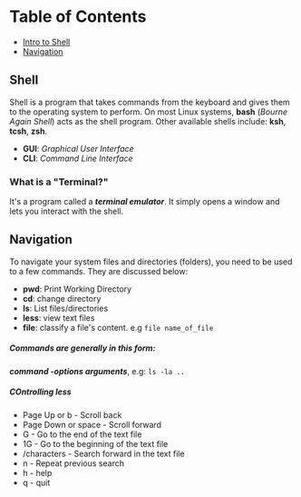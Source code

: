 

# Table of Contents 
- [Intro to Shell](#shell)
- [Navigation](#navigation)


## Shell
Shell is a program that takes commands from the keyboard and gives them to the operating system to perform. On most Linux systems, **bash** (*Bourne Again Shell*) acts as the shell program. Other available shells include: **ksh**, **tcsh**, **zsh**.

- **GUI**: *Graphical User Interface*
- **CLI**: *Command Line Interface*

### What is a "Terminal?"
It's a program called a ***terminal emulator***. It simply opens a window and lets you interact with the shell.

## Navigation
To navigate your system files and directories (folders), you need to be used to a few commands. They are discussed below:
- **pwd**: Print Working Directory
- **cd**: change directory
- **ls**: List files/directories
- **less**: view text files
- **file**: classify a file's content. e.g `file name_of_file`


##### Commands are generally in this form:
***command -options arguments***, e.g: `ls -la ..`

##### COntrolling less
- Page Up or b - Scroll back
- Page Down or space - Scroll forward
- G - Go to the end of the text file
- 1G - Go to the beginning of the text file
- /characters - Search forward in the text file 
- n - Repeat previous search
- h - help
- q - quit